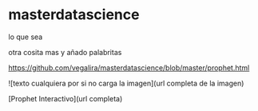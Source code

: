 # masterdatascience

lo que sea

otra cosita mas y añado palabritas

https://github.com/vegalira/masterdatascience/blob/master/prophet.html


![texto cualquiera por si no carga la imagen](url completa de la imagen)

[Prophet Interactivo](url completa)


